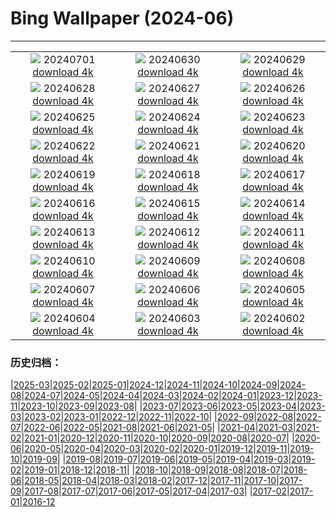 # Bing Wallpaper (2024-06)
**************
| | | |
| :----: | :----: | :----: |
| ![](https://www.bing.com/th?id=OHR.FisgardLighthouse_EN-IN6359811191_1920x1080.jpg) 20240701 [download 4k](https://www.bing.com/th?id=OHR.FisgardLighthouse_EN-IN6359811191_UHD.jpg) | ![](https://www.bing.com/th?id=OHR.UbudBali_EN-IN5820803064_1920x1080.jpg) 20240630 [download 4k](https://www.bing.com/th?id=OHR.UbudBali_EN-IN5820803064_UHD.jpg) | ![](https://www.bing.com/th?id=OHR.TourCorsica_EN-IN1515947386_1920x1080.jpg) 20240629 [download 4k](https://www.bing.com/th?id=OHR.TourCorsica_EN-IN1515947386_UHD.jpg) |
| ![](https://www.bing.com/th?id=OHR.ChristopherPark_EN-IN0638219094_1920x1080.jpg) 20240628 [download 4k](https://www.bing.com/th?id=OHR.ChristopherPark_EN-IN0638219094_UHD.jpg) | ![](https://www.bing.com/th?id=OHR.FlorenceDuomo_EN-IN0160356722_1920x1080.jpg) 20240627 [download 4k](https://www.bing.com/th?id=OHR.FlorenceDuomo_EN-IN0160356722_UHD.jpg) | ![](https://www.bing.com/th?id=OHR.CardinalfishAnemone_EN-IN9820574473_1920x1080.jpg) 20240626 [download 4k](https://www.bing.com/th?id=OHR.CardinalfishAnemone_EN-IN9820574473_UHD.jpg) |
| ![](https://www.bing.com/th?id=OHR.FireWave_EN-IN8852870354_1920x1080.jpg) 20240625 [download 4k](https://www.bing.com/th?id=OHR.FireWave_EN-IN8852870354_UHD.jpg) | ![](https://www.bing.com/th?id=OHR.FloresIsland_EN-IN8603604106_1920x1080.jpg) 20240624 [download 4k](https://www.bing.com/th?id=OHR.FloresIsland_EN-IN8603604106_UHD.jpg) | ![](https://www.bing.com/th?id=OHR.DhakaBangladesh_EN-IN8185160838_1920x1080.jpg) 20240623 [download 4k](https://www.bing.com/th?id=OHR.DhakaBangladesh_EN-IN8185160838_UHD.jpg) |
| ![](https://www.bing.com/th?id=OHR.BrazilRainforest_EN-IN7651435144_1920x1080.jpg) 20240622 [download 4k](https://www.bing.com/th?id=OHR.BrazilRainforest_EN-IN7651435144_UHD.jpg) | ![](https://www.bing.com/th?id=OHR.RishikeshYoga_EN-IN7223104789_1920x1080.jpg) 20240621 [download 4k](https://www.bing.com/th?id=OHR.RishikeshYoga_EN-IN7223104789_UHD.jpg) | ![](https://www.bing.com/th?id=OHR.KokinoMacedonia_EN-IN6950788998_1920x1080.jpg) 20240620 [download 4k](https://www.bing.com/th?id=OHR.KokinoMacedonia_EN-IN6950788998_UHD.jpg) |
| ![](https://www.bing.com/th?id=OHR.LewaGiraffe_EN-IN6464213350_1920x1080.jpg) 20240619 [download 4k](https://www.bing.com/th?id=OHR.LewaGiraffe_EN-IN6464213350_UHD.jpg) | ![](https://www.bing.com/th?id=OHR.LupinIceland_EN-IN5917999831_1920x1080.jpg) 20240618 [download 4k](https://www.bing.com/th?id=OHR.LupinIceland_EN-IN5917999831_UHD.jpg) | ![](https://www.bing.com/th?id=OHR.HummingThistle_EN-IN5574978979_1920x1080.jpg) 20240617 [download 4k](https://www.bing.com/th?id=OHR.HummingThistle_EN-IN5574978979_UHD.jpg) |
| ![](https://www.bing.com/th?id=OHR.RedFoxDad_EN-IN5300607847_1920x1080.jpg) 20240616 [download 4k](https://www.bing.com/th?id=OHR.RedFoxDad_EN-IN5300607847_UHD.jpg) | ![](https://www.bing.com/th?id=OHR.NazareWave_EN-IN4905008694_1920x1080.jpg) 20240615 [download 4k](https://www.bing.com/th?id=OHR.NazareWave_EN-IN4905008694_UHD.jpg) | ![](https://www.bing.com/th?id=OHR.PeggysCove_EN-IN3870968283_1920x1080.jpg) 20240614 [download 4k](https://www.bing.com/th?id=OHR.PeggysCove_EN-IN3870968283_UHD.jpg) |
| ![](https://www.bing.com/th?id=OHR.RegistanUzbekistan_EN-IN9701496758_1920x1080.jpg) 20240613 [download 4k](https://www.bing.com/th?id=OHR.RegistanUzbekistan_EN-IN9701496758_UHD.jpg) | ![](https://www.bing.com/th?id=OHR.BigBendMilkyWay_EN-IN9317716190_1920x1080.jpg) 20240612 [download 4k](https://www.bing.com/th?id=OHR.BigBendMilkyWay_EN-IN9317716190_UHD.jpg) | ![](https://www.bing.com/th?id=OHR.GemsbokBotswana_EN-IN8918609883_1920x1080.jpg) 20240611 [download 4k](https://www.bing.com/th?id=OHR.GemsbokBotswana_EN-IN8918609883_UHD.jpg) |
| ![](https://www.bing.com/th?id=OHR.OsakaNight_EN-IN8651020175_1920x1080.jpg) 20240610 [download 4k](https://www.bing.com/th?id=OHR.OsakaNight_EN-IN8651020175_UHD.jpg) | ![](https://www.bing.com/th?id=OHR.BardenasBiosphere_EN-IN8176973788_1920x1080.jpg) 20240609 [download 4k](https://www.bing.com/th?id=OHR.BardenasBiosphere_EN-IN8176973788_UHD.jpg) | ![](https://www.bing.com/th?id=OHR.KillikRiverAlaska_EN-IN7273907470_1920x1080.jpg) 20240608 [download 4k](https://www.bing.com/th?id=OHR.KillikRiverAlaska_EN-IN7273907470_UHD.jpg) |
| ![](https://www.bing.com/th?id=OHR.HumpbackFamily_EN-IN7046950046_1920x1080.jpg) 20240607 [download 4k](https://www.bing.com/th?id=OHR.HumpbackFamily_EN-IN7046950046_UHD.jpg) | ![](https://www.bing.com/th?id=OHR.LesBravesNormandy_EN-IN6765304384_1920x1080.jpg) 20240606 [download 4k](https://www.bing.com/th?id=OHR.LesBravesNormandy_EN-IN6765304384_UHD.jpg) | ![](https://www.bing.com/th?id=OHR.MadagascarRiver_EN-IN6496543904_1920x1080.jpg) 20240605 [download 4k](https://www.bing.com/th?id=OHR.MadagascarRiver_EN-IN6496543904_UHD.jpg) |
| ![](https://www.bing.com/th?id=OHR.ChestnutBeeEater_EN-IN6283551210_1920x1080.jpg) 20240604 [download 4k](https://www.bing.com/th?id=OHR.ChestnutBeeEater_EN-IN6283551210_UHD.jpg) | ![](https://www.bing.com/th?id=OHR.JaswantThadaIN_EN-IN5851391718_1920x1080.jpg) 20240603 [download 4k](https://www.bing.com/th?id=OHR.JaswantThadaIN_EN-IN5851391718_UHD.jpg) | ![](https://www.bing.com/th?id=OHR.IndiaHampi_EN-IN5466875133_1920x1080.jpg) 20240602 [download 4k](https://www.bing.com/th?id=OHR.IndiaHampi_EN-IN5466875133_UHD.jpg) |

### 历史归档：

|[2025-03](bing/2025-03/2025-03.md)|[2025-02](bing/2025-02/2025-02.md)|[2025-01](bing/2025-01/2025-01.md)|[2024-12](bing/2024-12/2024-12.md)|[2024-11](bing/2024-11/2024-11.md)|[2024-10](bing/2024-10/2024-10.md)|[2024-09](bing/2024-09/2024-09.md)|[2024-08](bing/2024-08/2024-08.md)|[2024-07](bing/2024-07/2024-07.md)|[2024-05](bing/2024-05/2024-05.md)|[2024-04](bing/2024-04/2024-04.md)|[2024-03](bing/2024-03/2024-03.md)|[2024-02](bing/2024-02/2024-02.md)|[2024-01](bing/2024-01/2024-01.md)|[2023-12](bing/2023-12/2023-12.md)|[2023-11](bing/2023-11/2023-11.md)|[2023-10](bing/2023-10/2023-10.md)|[2023-09](bing/2023-09/2023-09.md)|[2023-08](bing/2023-08/2023-08.md)|
|[2023-07](bing/2023-07/2023-07.md)|[2023-06](bing/2023-06/2023-06.md)|[2023-05](bing/2023-05/2023-05.md)|[2023-04](bing/2023-04/2023-04.md)|[2023-03](bing/2023-03/2023-03.md)|[2023-02](bing/2023-02/2023-02.md)|[2023-01](bing/2023-01/2023-01.md)|[2022-12](bing/2022-12/2022-12.md)|[2022-11](bing/2022-11/2022-11.md)|[2022-10](bing/2022-10/2022-10.md)|
|[2022-09](bing/2022-09/2022-09.md)|[2022-08](bing/2022-08/2022-08.md)|[2022-07](bing/2022-07/2022-07.md)|[2022-06](bing/2022-06/2022-06.md)|[2022-05](bing/2022-05/2022-05.md)|[2021-08](bing/2021-08/2021-08.md)|[2021-06](bing/2021-06/2021-06.md)|[2021-05](bing/2021-05/2021-05.md)|
|[2021-04](bing/2021-04/2021-04.md)|[2021-03](bing/2021-03/2021-03.md)|[2021-02](bing/2021-02/2021-02.md)|[2021-01](bing/2021-01/2021-01.md)|[2020-12](bing/2020-12/2020-12.md)|[2020-11](bing/2020-11/2020-11.md)|[2020-10](bing/2020-10/2020-10.md)|[2020-09](bing/2020-09/2020-09.md)|[2020-08](bing/2020-08/2020-08.md)|[2020-07](bing/2020-07/2020-07.md)|
|[2020-06](bing/2020-06/2020-06.md)|[2020-05](bing/2020-05/2020-05.md)|[2020-04](bing/2020-04/2020-04.md)|[2020-03](bing/2020-03/2020-03.md)|[2020-02](bing/2020-02/2020-02.md)|[2020-01](bing/2020-01/2020-01.md)|[2019-12](bing/2019-12/2019-12.md)|[2019-11](bing/2019-11/2019-11.md)|[2019-10](bing/2019-10/2019-10.md)|[2019-09](bing/2019-09/2019-09.md)|
|[2019-08](bing/2019-08/2019-08.md)|[2019-07](bing/2019-07/2019-07.md)|[2019-06](bing/2019-06/2019-06.md)|[2019-05](bing/2019-05/2019-05.md)|[2019-04](bing/2019-04/2019-04.md)|[2019-03](bing/2019-03/2019-03.md)|[2019-02](bing/2019-02/2019-02.md)|[2019-01](bing/2019-01/2019-01.md)|[2018-12](bing/2018-12/2018-12.md)|[2018-11](bing/2018-11/2018-11.md)|
|[2018-10](bing/2018-10/2018-10.md)|[2018-09](bing/2018-09/2018-09.md)|[2018-08](bing/2018-08/2018-08.md)|[2018-07](bing/2018-07/2018-07.md)|[2018-06](bing/2018-06/2018-06.md)|[2018-05](bing/2018-05/2018-05.md)|[2018-04](bing/2018-04/2018-04.md)|[2018-03](bing/2018-03/2018-03.md)|[2018-02](bing/2018-02/2018-02.md)|[2017-12](bing/2017-12/2017-12.md)|[2017-11](bing/2017-11/2017-11.md)|[2017-10](bing/2017-10/2017-10.md)|[2017-09](bing/2017-09/2017-09.md)|[2017-08](bing/2017-08/2017-08.md)|[2017-07](bing/2017-07/2017-07.md)|[2017-06](bing/2017-06/2017-06.md)|[2017-05](bing/2017-05/2017-05.md)|[2017-04](bing/2017-04/2017-04.md)|[2017-03](bing/2017-03/2017-03.md)|
|[2017-02](bing/2017-02/2017-02.md)|[2017-01](bing/2017-01/2017-01.md)|[2016-12](bing/2016-12/2016-12.md)